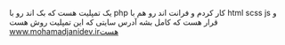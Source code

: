 یک تمپلیت هست که بک اند رو با php کار کردم و 
فرانت اند رو هم با html scss js 
و قرار هست که کامل بشه 
آدرس سایتی که این تمپلیت روش هست www.mohamadjanidev.irهست 
